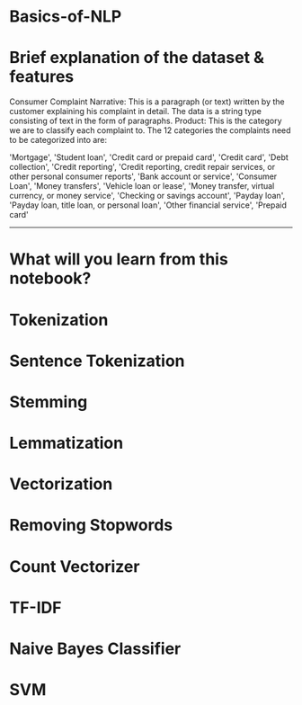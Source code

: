 # Basics-of-NLP

# Brief explanation of the dataset & features

Consumer Complaint Narrative: This is a paragraph (or text) written by the customer explaining his complaint in detail. The data is a string type consisting of text in the form of paragraphs. Product: This is the category we are to classify each complaint to. The 12 categories the complaints need to be categorized into are:

'Mortgage', 'Student loan', 'Credit card or prepaid card', 'Credit card', 'Debt collection', 'Credit reporting', 'Credit reporting, credit repair services, or other personal consumer reports', 'Bank account or service', 'Consumer Loan', 'Money transfers', 'Vehicle loan or lease', 'Money transfer, virtual currency, or money service', 'Checking or savings account', 'Payday loan', 'Payday loan, title loan, or personal loan', 'Other financial service', 'Prepaid card'

---
# What will you learn from this notebook?

# Tokenization

# Sentence Tokenization

# Stemming

# Lemmatization

# Vectorization

# Removing Stopwords

# Count Vectorizer

# TF-IDF

# Naive Bayes Classifier

# SVM
